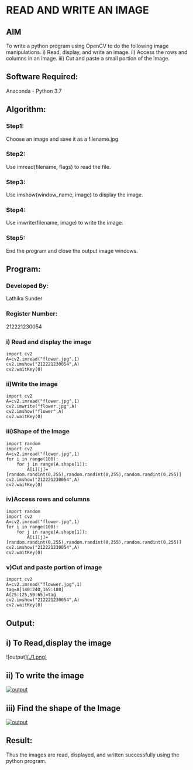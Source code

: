 # READ AND WRITE AN IMAGE
## AIM
To write a python program using OpenCV to do the following image manipulations.
i) Read, display, and write an image.
ii) Access the rows and columns in an image.
iii) Cut and paste a small portion of the image.

## Software Required:
Anaconda - Python 3.7
## Algorithm:
### Step1:
Choose an image and save it as a filename.jpg
### Step2:
Use imread(filename, flags) to read the file.
### Step3:
Use imshow(window_name, image) to display the image.
### Step4:
Use imwrite(filename, image) to write the image.
### Step5:
End the program and close the output image windows.
## Program:
### Developed By: 
Lathika Sunder
### Register Number: 
212221230054

### i) Read and display the image
```
import cv2
A=cv2.imread("flower.jpg",1)
cv2.imshow("212221230054",A)
cv2.waitKey(0)
```

### ii)Write the image
```
import cv2
A=cv2.imread("flower.jpg",1)
cv2.imwrite("flower.jpg",A)
cv2.imshow("flower",A)
cv2.waitKey(0)
```

### iii)Shape of the Image
```
import random
import cv2
A=cv2.imread("flower.jpg",1)
for i in range(100):
    for j in range(A.shape[1]):
        A[i][j]=[random.randint(0,255),random.randint(0,255),random.randint(0,255)]
cv2.imshow("212221230054",A)
cv2.waitKey(0)
```

### iv)Access rows and columns
```
import random
import cv2
A=cv2.imread("flower.jpg",1)
for i in range(100):
    for j in range(A.shape[1]):
        A[i][j]=[random.randint(0,255),random.randint(0,255),random.randint(0,255)]
cv2.imshow("212221230054",A)
cv2.waitKey(0)
```

### v)Cut and paste portion of image
```
import cv2
A=cv2.imread("flowwer.jpg",1)
tag=A[140:240,165:180]
A[25:125,50:65]=tag
cv2.imshow("212221230054",A)
cv2.waitKey(0)
```
## Output:

## i) To Read,display the image
![output][(./1.png)](https://github.com/KeerthikaNagarajan/Read-and-Write-Image/raw/main/1.png)

## ii) To write the image
[![output](./2.png)](https://github.com/KeerthikaNagarajan/Read-and-Write-Image/raw/main/2.png)


## iii) Find the shape of the Image
[![output](./3.png)](https://github.com/KeerthikaNagarajan/Read-and-Write-Image/raw/main/3.png)


## Result:
Thus the images are read, displayed, and written successfully using the python program.



